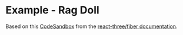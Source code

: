 # Example - Rag Doll

Based on this [CodeSandbox](https://codesandbox.io/s/wdzv4) from the [react-three/fiber documentation](https://docs.pmnd.rs/react-three-fiber/getting-started/examples).